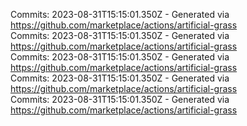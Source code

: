Commits: 2023-08-31T15:15:01.350Z - Generated via https://github.com/marketplace/actions/artificial-grass
<br>
Commits: 2023-08-31T15:15:01.350Z - Generated via https://github.com/marketplace/actions/artificial-grass
<br>
Commits: 2023-08-31T15:15:01.350Z - Generated via https://github.com/marketplace/actions/artificial-grass
<br>
Commits: 2023-08-31T15:15:01.350Z - Generated via https://github.com/marketplace/actions/artificial-grass
<br>
Commits: 2023-08-31T15:15:01.350Z - Generated via https://github.com/marketplace/actions/artificial-grass
<br>
